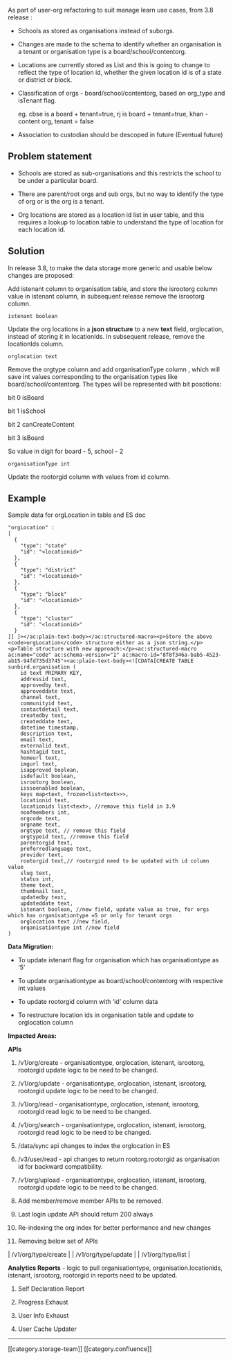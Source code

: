 As part of user-org refactoring to suit manage learn use cases, from 3.8 release :  


* Schools as stored as organisations instead of suborgs. 


* Changes are made to the schema to identify whether an organisation is a tenant or organisation type is a board/school/contentorg. 


* Locations are currently stored as List<String> and this is going to change to reflect the type of location id, whether the given location id is of a state or district or block.


* Classification of orgs - board/school/contentorg, based on org_type and isTenant flag.

    eg. cbse is a board + tenant=true, rj is board + tenant=true, khan - content org, tenant = false


* Association to custodian should be descoped in future (Eventual future)




## Problem statement 

* Schools are stored as sub-organisations and this restricts the school to be under a particular board.


* There are parent/root orgs and sub orgs, but no way to identify the type of org or is the org is a tenant.


* Org locations are stored as a location id list in user table, and this requires a lookup to location table to understand the type of location for each location id. 




## Solution
In release 3.8, to make the data storage more generic and usable below changes are proposed:

Add istenant column to organisation table, and store the isrootorg column value in istenant column, in subsequent release remove the isrootorg column.


```
istenant boolean
```
Update the org locations in a  **json structure**  to a new  **text**  field, orglocation, instead of storing it in locationIds. In subsequent release, remove the locationIds column.


```
orglocation text
```
Remove the orgtype column  and add organisationType column , which will save int values corresponding to the organisation types like board/school/contentorg. The types will be represented with bit posotions: 

bit 0 isBoard

bit 1 isSchool

bit 2 canCreateContent

bit 3 isBoard

So value in digit for board - 5, school - 2


```
organisationType int
```
Update the rootorgid column with values from id column.


## Example  
Sample data for orgLocation in table and ES doc


```
"orgLocation" : 
[
  {
    "type": "state"
    "id": "<locationid>"
  },
  {
    "type": "district"
    "id": "<locationid>"
  },
  {
    "type": "block"
    "id": "<locationid>"
  },
  {
    "type": "cluster"
    "id": "<locationid>"
  }
]] ]></ac:plain-text-body></ac:structured-macro><p>Store the above <code>orgLocation</code> structure either as a json string.</p><p>Table structure with new approach:</p><ac:structured-macro ac:name="code" ac:schema-version="1" ac:macro-id="8f8f346a-bab5-4523-ab15-94fd735d3745"><ac:plain-text-body><![CDATA[CREATE TABLE sunbird.organisation (
    id text PRIMARY KEY,
    addressid text,
    approvedby text,
    approveddate text,
    channel text,
    communityid text,
    contactdetail text,
    createdby text,
    createddate text,
    datetime timestamp,
    description text,
    email text,
    externalid text,
    hashtagid text,
    homeurl text,
    imgurl text,
    isapproved boolean,
    isdefault boolean,
    isrootorg boolean,
    isssoenabled boolean,
    keys map<text, frozen<list<text>>>,
    locationid text,
    locationids list<text>, //remove this field in 3.9
    noofmembers int,
    orgcode text,
    orgname text,
    orgtype text, // remove this field
    orgtypeid text, //remove this field
    parentorgid text, 
    preferredlanguage text,
    provider text,
    rootorgid text,// rootorgid need to be updated with id column value
    slug text,
    status int,
    theme text,
    thumbnail text,
    updatedby text,
    updateddate text,
    istenant boolean, //new field, update value as true, for orgs which has organisationtype =5 or only for tenant orgs
    orglocation text //new field,
    organisationtype int //new field
)
```


 **Data Migration:** 


* To update istenant flag for organisation which has organisationtype as ‘5’


* To update organisationtype as board/school/contentorg with respective int values


* To update rootorgid column with ‘id’ column data


* To restructure location ids in organisation table and update to orglocation column



 **Impacted Areas:** 

 **APIs** 


1. /v1/org/create - organisationtype, orglocation, istenant, isrootorg, rootorgid update logic to be need to be changed.


1. /v1/org/update  - organisationtype, orglocation, istenant, isrootorg, rootorgid update logic to be need to be changed.


1. /v1/org/read - organisationtype, orglocation, istenant, isrootorg, rootorgid  read logic to be need to be changed.


1. /v1/org/search - organisationtype, orglocation, istenant, isrootorg, rootorgid  read logic to be need to be changed.


1. /data/sync api changes to index the orglocation in ES


1. /v3/user/read - api changes to return rootorg.rootorgid as organisation id for backward compatibility.


1. /v1/org/upload - organisationtype, orglocation, istenant, isrootorg, rootorgid update logic to be need to be changed.


1. Add member/remove member APIs to be removed.


1. Last login update API should return 200 always


1. Re-indexing the org index for better performance and new changes


1. Removing below set of APIs





| /v1/org/type/create | 
| /v1/org/type/update | 
| /v1/org/type/list | 

 **Analytics Reports**  - logic to pull organisationtype, organisation.locationids, istenant, isrootorg, rootorgid in reports need to be updated.


1. Self Declaration Report


1. Progress Exhaust


1. User Info Exhaust


1. User Cache Updater







*****

[[category.storage-team]] 
[[category.confluence]] 

